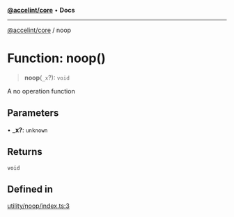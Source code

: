 [**@accelint/core**](../README.md) • **Docs**

***

[@accelint/core](../README.md) / noop

# Function: noop()

> **noop**(`_x`?): `void`

A no operation function

## Parameters

• **\_x?**: `unknown`

## Returns

`void`

## Defined in

[utility/noop/index.ts:3](https://github.com/gohypergiant/standard-toolkit/blob/424b88fd48a5bcc02ed99ee27fd64cd73349aa30/packages/core/src/utility/noop/index.ts#L3)
